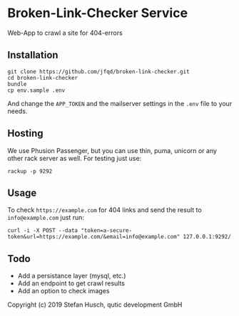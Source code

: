 # Broken-Link-Checker Service

Web-App to crawl a site for 404-errors

## Installation

```
git clone https://github.com/jfqd/broken-link-checker.git
cd broken-link-checker
bundle
cp env.sample .env
```

And change the `APP_TOKEN` and the mailserver settings in the `.env` file to your needs.

## Hosting

We use Phusion Passenger, but you can use thin, puma, unicorn or any other rack server as well. For testing just use:

```
rackup -p 9292
```

## Usage

To check `https://example.com` for 404 links and send the result to `info@example.com` just run:

```
curl -i -X POST --data "token=a-secure-token&url=https://example.com/&email=info@example.com" 127.0.0.1:9292/
```

## Todo

* Add a persistance layer (mysql, etc.)
* Add an endpoint to get crawl results
* Add an option to check images

Copyright (c) 2019 Stefan Husch, qutic development GmbH